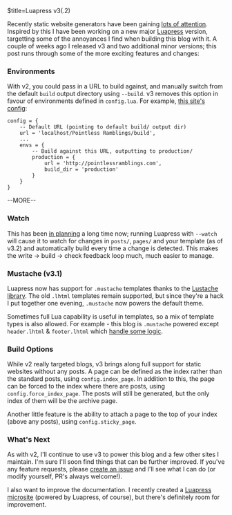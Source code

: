 $title=Luapress v3(.2)

Recently static website generators have been gaining [lots of attention](http://www.smashingmagazine.com/2015/11/modern-static-website-generators-next-big-thing/). Inspired by this I have been working on a new major [Luapress](http://luapress.org) version, targetting some of the annoyances I find when building this blog with it. A couple of weeks ago I released v3 and two additional minor versions; this post runs through some of the more exciting features and changes:


### Environments

With v2, you could pass in a URL to build against, and manually switch from the default `build` output directory using `--build`. v3 removes this option in favour of environments defined in `config.lua`. For example, [this site's config](https://github.com/Fizzadar/pointlessramblings.com/blob/develop/config.lua):

    config = {
        -- Default URL (pointing to default build/ output dir)
        url = 'localhost/Pointless Ramblings/build',
        ...
        envs = {
            -- Build against this URL, outputting to production/
            production = {
                url = 'http://pointlessramblings.com',
                build_dir = 'production'
            }
        }
    }

--MORE--


### Watch

This has been [in planning](https://github.com/Fizzadar/Luapress/issues/6) a long time now; running Luapress with `--watch` will cause it to watch for changes in `posts/`, `pages/` and your template (as of v3.2) and automatically build every time a change is detected. This makes the write -> build -> check feedback loop much, much easier to manage.


### Mustache (v3.1)

Luapress now has support for `.mustache` templates thanks to the [Lustache library](http://olivinelabs.com/lustache/). The old `.lhtml` templates remain supported, but since they're a hack I put together one evening, `.mustache` now powers the default theme.

Sometimes full Lua capability is useful in templates, so a mix of template types is also allowed. For example - this blog is `.mustache` powered except `header.lhtml` & `footer.lhtml` which [handle some logic](https://github.com/Fizzadar/pointlessramblings.com/tree/develop/templates/pointless).


### Build Options

While v2 really targeted blogs, v3 brings along full support for static websites without any posts. A page can be defined as the index rather than the standard posts, using `config.index_page`. In addition to this, the page can be forced to the index where there are posts, using `config.force_index_page`. The posts will still be generated, but the only index of them will be the archive page.

Another little feature is the ability to attach a page to the top of your index (above any posts), using `config.sticky_page`.


### What's Next

As with v2, I'll continue to use v3 to power this blog and a few other sites I maintain. I'm sure I'll soon find things that can be further improved. If you've any feature requests, please [create an issue](https://github.com/Fizzadar/Luapress/issues) and I'll see what I can do (or modify yourself, PR's always welcome!).

I also want to improve the documentation. I recently created a [Luapress microsite](http://luapress.org) (powered by Luapress, of course), but there's definitely room for improvement.
